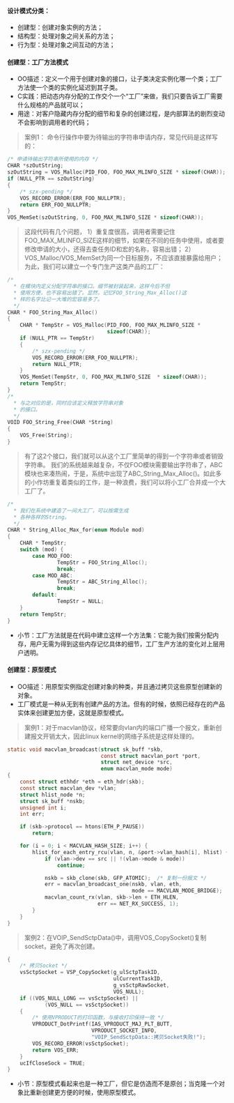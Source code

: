 #### 设计模式分类：
* 创建型：创建对象实例的方法；
* 结构型：处理对象之间关系的方法；
* 行为型：处理对象之间互动的方法；

#### 创建型：工厂方法模式
* OO描述：定义一个用于创建对象的接口，让子类决定实例化哪一个类；工厂方法使一个类的实例化延迟到其子类。
* C实践：把动态内存分配的工作交个一个“工厂”来做，我们只要告诉工厂需要什么规格的产品就可以；
* 用途：对客户隐藏内存分配的细节和复杂的创建过程，是内部算法的剧烈变动不会影响到调用者的代码；
>案例1：
> 命令行操作中要为待输出的字符串申请内存，常见代码是这样写的：
```c
/* 申请待输出字符串所使用的内存 */
CHAR *szOutString;
szOutString = VOS_Malloc(PID_FOO, FOO_MAX_MLINFO_SIZE * sizeof(CHAR));
if (NULL_PTR == szOutString)
{
    /* szx-pending */
    VOS_RECORD_ERROR(ERR_FOO_NULLPTR);
    return ERR_FOO_NULLPTR;
}
VOS_MemSet(szOutString, 0, FOO_MAX_MLINFO_SIZE * sizeof(CHAR));
```
> 这段代码有几个问题，
> 1）重复度很高，调用者需要记住FOO_MAX_MLINFO_SIZE这样的细节，如果在不同的任务中使用，或者要修改申请的大小，还得去查任务ID和宏的名称，容易出错；
> 2）VOS_Malloc/VOS_MemSet为同一个目标服务，不应该直接暴露给用户；
> 为此，我们可以建立一个专门生产这类产品的工厂：
```c
/*
  * 在模块内定义分配字符串的接口。细节被封装起来，这样今后不但
  * 使用方便，也不容易出错了。显然，记忆FOO_String_Max_Alloc()这
  * 样的名字比记一大堆的宏容易多了。
  */
CHAR * FOO_String_Max_Alloc()
{
    CHAR * TempStr = VOS_Malloc(PID_FOO, FOO_MAX_MLINFO_SIZE *    
                                sizeof(CHAR));
    if (NULL_PTR == TempStr)
    {
        /* szx-pending */
        VOS_RECORD_ERROR(ERR_FOO_NULLPTR);
        return NULL_PTR;
    }
    VOS_MemSet(TempStr, 0, FOO_MAX_MLINFO_SIZE  * sizeof(CHAR));
    return TempStr;
}
/*
  * 与之对应的是，同时应该定义释放字符串对象
  * 的接口。
  */
VOID FOO_String_Free(CHAR *String)
{
    VOS_Free(String);
}
```
> 有了这2个接口，我们就可以从这个工厂里简单的得到一个字符串或者销毁字符串。
> 我们的系统越来越复杂，不仅FOO模块需要输出字符串了，ABC模块也来凑热闹，于是，系统中出现了ABC_String_Max_Alloc()。如此多的小作坊重复着类似的工作，是一种浪费，我们可以将小工厂合并成一个大工厂了。
```c
/*
  * 我们在系统中建造了一间大工厂，可以按需生成
  * 各种各样的String。
  */
CHAR * String_Alloc_Max_for(enum Module mod)
{
    CHAR * TempStr;
    switch (mod) {
        case MOD_FOO:
                TempStr = FOO_String_Alloc();
                break;
        case MOD_ABC:
                TempStr = ABC_String_Alloc();
                break;
        default:
                TempStr = NULL;
    }
    return TempStr;
}
```
* 小节：工厂方法就是在代码中建立这样一个方法集：它能为我们按需分配内存，用户无需为得到这些内存记忆具体的细节，工厂生产方法的变化对上层用户透明。
#### 创建型：原型模式
* OO描述：用原型实例指定创建对象的种类，并且通过拷贝这些原型创建新的对象。
* 工厂模式是一种从无到有创建产品的方法。但有的时候，依照已经存在的产品实体来创建更加方便，这就是原型模式。
> 案例1：对于macvlan协议，经常要向vlan内的端口广播一个报文，重新创建报文开销太大，因此linux kernel的网络子系统是这样处理的。
```c
static void macvlan_broadcast(struct sk_buff *skb, 
                              const struct macvlan_port *port,
                              struct net_device *src,
                              enum macvlan_mode mode)
{
    const struct ethhdr *eth = eth_hdr(skb);
    const struct macvlan_dev *vlan;
    struct hlist_node *n;
    struct sk_buff *nskb;
    unsigned int i;
    int err;

    if (skb->protocol == htons(ETH_P_PAUSE))
        return;

    for (i = 0; i < MACVLAN_HASH_SIZE; i++) {
        hlist_for_each_entry_rcu(vlan, n, &port->vlan_hash[i], hlist) {
            if (vlan->dev == src || !(vlan->mode & mode))
                continue;

            nskb = skb_clone(skb, GFP_ATOMIC);  /* 复制一份报文 */
            err = macvlan_broadcast_one(nskb, vlan, eth,
                                        mode == MACVLAN_MODE_BRIDGE);
            macvlan_count_rx(vlan, skb->len + ETH_HLEN,
                             err == NET_RX_SUCCESS, 1);
        }
    }
}
```
> 案例2：在VOIP_SendSctpData()中，调用VOS_CopySocket()复制socket，避免了再次创建。
```c
{
    /* 拷贝Socket */
    vsSctpSocket = VSP_CopySocket(g_ulSctpTaskID, 
                                  ulCurrentTaskID,                          
                                  g_vsSctpRawSocket,        
                                  VOS_NULL);
    if ((VOS_NULL_LONG == vsSctpSocket) || 
            (VOS_NULL == vsSctpSocket))
    {
        /* 使用VPRODUCT的打印函数，与接收打印保持一致 */
        VPRODUCT_DotPrintf(IAS_VPRODUCT_MAJ_PLT_BUTT, 
                           VPRODUCT_SOCKET_INFO,
                           "VOIP_SendSctpData::拷贝Socket失败!");
        VOS_RECORD_ERROR(vsSctpSocket);
        return VOS_ERR;
    }
    ucIfCloseSock = TRUE;
}
```
* 小节：原型模式看起来也是一种工厂，但它是仿造而不是原创；当克隆一个对象比重新创建更方便的时候，使用原型模式。
